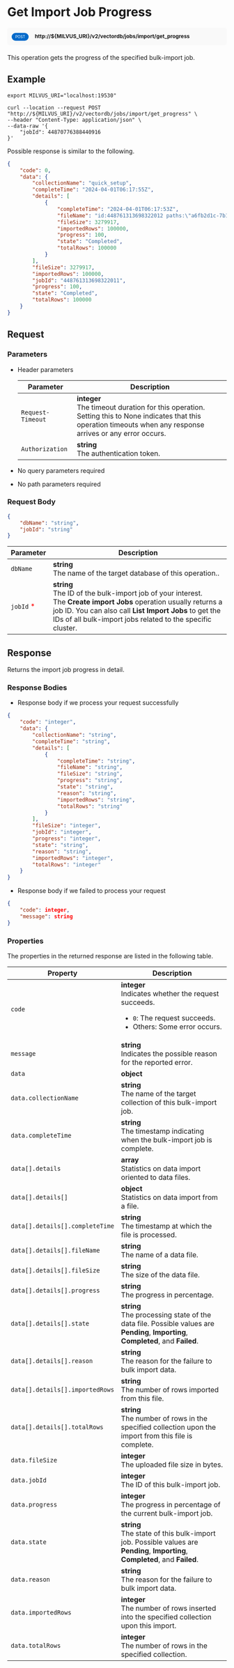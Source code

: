 # Get Import Job Progress

<div style="background: #f9f9f9; padding: 10px; border-radius: 5px; margin-bottom: 20px;">
    <div style="display: inline-block; background: #026aca; font-size: 0.6em; border-radius: 10px; color: #ffffff; padding: 0.3em 1em; line-height: 1.5em;">
        <span>POST</span>
    </div>
    <div style="display: inline-block; font-size: 0.85em; font-weight: 700; margin-left: 10px;">
        <span>http://${MILVUS_URI}/v2/vectordb/jobs/import/get_progress</span>
    </div>
</div>

This operation gets the progress of the specified bulk-import job.

## Example

```shell
export MILVUS_URI="localhost:19530"

curl --location --request POST "http://${MILVUS_URI}/v2/vectordb/jobs/import/get_progress" \
--header "Content-Type: application/json" \
--data-raw '{
    "jobId": 44870776388440916
}'
```
Possible response is similar to the following.
```json
{
    "code": 0,
    "data": {
        "collectionName": "quick_setup",
        "completeTime": "2024-04-01T06:17:55Z",
        "details": [
            {
                "completeTime": "2024-04-01T06:17:53Z",
                "fileName": "id:448761313698322012 paths:\"a6fb2d1c-7b1b-427c-a8a3-178944e3b66d/1.parquet\" ",
                "fileSize": 3279917,
                "importedRows": 100000,
                "progress": 100,
                "state": "Completed",
                "totalRows": 100000
            }
        ],
        "fileSize": 3279917,
        "importedRows": 100000,
        "jobId": "448761313698322011",
        "progress": 100,
        "state": "Completed",
        "totalRows": 100000
    }
}
```

## Request

### Parameters

- Header parameters

    | Parameter        | Description                                                                               |
    |------------------|-------------------------------------------------------------------------------------------|
    | `Request-Timeout`  | **integer**<br/>The timeout duration for this operation.<br/>Setting this to None indicates that this operation timeouts when any response arrives or any error occurs.|
    | `Authorization`  | **string**<br/>The authentication token.|

- No query parameters required

- No path parameters required

### Request Body

```json
{
    "dbName": "string",
    "jobId": "string"
}
```

| Parameter        | Description                                                                               |
|------------------|-------------------------------------------------------------------------------------------|
| `dbName`  | __string__<br/>The name of the target database of this operation..  |
| `jobId` <span style="color:red">*</span> | __string__<br/>The ID of the bulk-import job of your interest. <br/>The **Create import Jobs** operation usually returns a job ID. You can also call **List Import Jobs** to get the IDs of all bulk-import jobs related to the specific cluster.  |

## Response

Returns the import job progress in detail.

### Response Bodies

- Response body if we process your request successfully

```json
{
    "code": "integer",
    "data": {
        "collectionName": "string",
        "completeTime": "string",
        "details": [
            {
                "completeTime": "string",
                "fileName": "string",
                "fileSize": "string",
                "progress": "string",
                "state": "string",
                "reason": "string",
                "importedRows": "string",
                "totalRows": "string"
            }
        ],
        "fileSize": "integer",
        "jobId": "integer",
        "progress": "integer",
        "state": "string",
        "reason": "string",
        "importedRows": "integer",
        "totalRows": "integer"
    }
}
```

- Response body if we failed to process your request

```json
{
    "code": integer,
    "message": string
}
```

### Properties

The properties in the returned response are listed in the following table.

| Property | Description                                                                                                                                 |
|----------|---------------------------------------------------------------------------------------------------------------------------------------------|
| `code`   | __integer__<br/>Indicates whether the request succeeds.<br/><ul><li>`0`: The request succeeds.</li><li>Others: Some error occurs.</li></ul> |
| `message`  | __string__<br/>Indicates the possible reason for the reported error. |
| `data` | __object__<br/> |
| `data.collectionName`  | __string__<br/>The name of the target collection of this bulk-import job.  |
| `data.completeTime`  | __string__<br/>The timestamp indicating when the bulk-import job is complete.  |
| `data[].details` | __array__<br/>Statistics on data import oriented to data files. |
| `data[].details[]` | __object__<br/>Statistics on data import from a file. |
| `data[].details[].completeTime`  | __string__<br/>The timestamp at which the file is processed.  |
| `data[].details[].fileName`  | __string__<br/>The name of a data file.  |
| `data[].details[].fileSize`  | __string__<br/>The size of the data file.  |
| `data[].details[].progress`  | __string__<br/>The progress in percentage.  |
| `data[].details[].state`  | __string__<br/>The processing state of the data file. Possible values are __Pending__, __Importing__, __Completed__, and __Failed__.  |
| `data[].details[].reason`  | __string__<br/>The reason for the failure to bulk import data.  |
| `data[].details[].importedRows`  | __string__<br/>The number of rows imported from this file.  |
| `data[].details[].totalRows`  | __string__<br/>The number of rows in the specified collection upon the import from this file is complete.  |
| `data.fileSize`  | __integer__<br/>The uploaded file size in bytes.  |
| `data.jobId`  | __integer__<br/>The ID of this bulk-import job.  |
| `data.progress`  | __integer__<br/>The progress in percentage of the current bulk-import job.  |
| `data.state`  | __string__<br/>The state of this bulk-import job. Possible values are __Pending__, __Importing__, __Completed__, and __Failed__.  |
| `data.reason`  | __string__<br/>The reason for the failure to bulk import data.  |
| `data.importedRows`  | __integer__<br/>The number of rows inserted into the specified collection upon this import.  |
| `data.totalRows`  | __integer__<br/>The number of rows in the specified collection.  |
